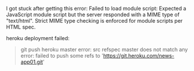 I got stuck after getting this error:
Failed to load module script: Expected a JavaScript module script but the server responded with a MIME type of "text/html". Strict MIME type checking is enforced for module scripts per HTML spec.


heroku deployment failed:
>git push heroku master
error: src refspec master does not match any
error: failed to push some refs to 'https://git.heroku.com/news-app01.git'
